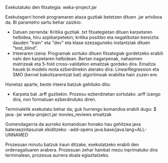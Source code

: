 Exekutatuko den fitxategia: weka-project.jar

Exekutagarri honek programaren ataza guztiak betetzen dituen .jar artxiboa da. Bi parametro sartu behar zaizkio:
- Datuen zerrenda: Kritika guztiak .txt fitxategietan dituen karpetaren helbidea, hiru azpikarpetekin; kritika positibo eta negatibotan bereizita dauden "train" eta "dev" eta klase ezezaguneko instantziak dituen "test_blind".
- Irteeraren izena: Programak sortuko dituen fitxategiak gordetzeko erabili nahi den karpetaren helbidean. Bertan iragarpenak, nahasmen matrizeak eta 5-fold cross-validation emaitzak gordeko dira. Emaitza hauek bi modelo mota ezberdinekin aterako dira: LinearRegression eta SMO (kernel bakoitzarentzat bat) algortimoak erabilita hain zuzen ere.

Honetaz aparte, beste irteera batzuk gehituko ditu:
- Karpeta bat .arff guztiekin. Prozesu ezberdinetan sortutako .arff izango dira, non formatuan ezberdinduko diren.

Terminaletik exekutatu behar da; guk hurrengo komandoa erabili dugu:
    $ java -jar weka-project.jar movies_reviews emaitzak

Gomendagarria da aurreko komandoan honako hau gehitzea java bateraezintasunak ekiditzeko: -add-opens java.base/java.lang=ALL-UNNAMED
    
Prozesuan minutu batzuk iraun ditzake, exekutatzeko erabili den ordenagailuaren arabera. Prozesuan zehar hainbat mezu inprimatuko dira terminalean, prozesua aurrera doala egiaztatzeko.
